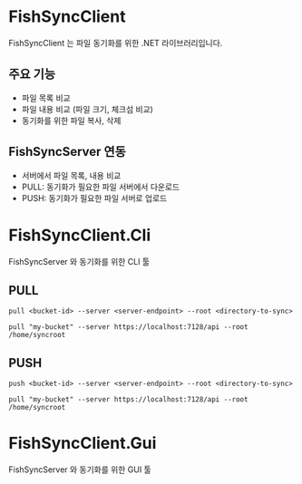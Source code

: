 # FishSyncClient

FishSyncClient 는 파일 동기화를 위한 .NET 라이브러리입니다. 

## 주요 기능

- 파일 목록 비교
- 파일 내용 비교 (파일 크기, 체크섬 비교)
- 동기화를 위한 파일 복사, 삭제

## FishSyncServer 연동

- 서버에서 파일 목록, 내용 비교
- PULL: 동기화가 필요한 파일 서버에서 다운로드
- PUSH: 동기화가 필요한 파일 서버로 업로드

# FishSyncClient.Cli

FishSyncServer 와 동기화를 위한 CLI 툴

## PULL

`pull <bucket-id> --server <server-endpoint> --root <directory-to-sync>`

`pull "my-bucket" --server https://localhost:7128/api --root /home/syncroot`

## PUSH

`push <bucket-id> --server <server-endpoint> --root <directory-to-sync>`

`pull "my-bucket" --server https://localhost:7128/api --root /home/syncroot`

# FishSyncClient.Gui

FishSyncServer 와 동기화를 위한 GUI 툴
